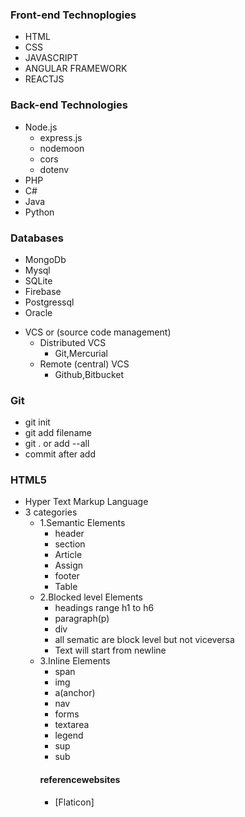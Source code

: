 ### Front-end Technoplogies

- HTML
- CSS
- JAVASCRIPT
- ANGULAR FRAMEWORK
- REACTJS

### Back-end Technologies

- Node.js
     - express.js
     - nodemoon
     - cors
     - dotenv
- PHP
- C#
- Java
- Python

### Databases

- MongoDb
- Mysql
- SQLite
- Firebase
- Postgressql
- Oracle

+ VCS or (source code management)
    - Distributed VCS
         - Git,Mercurial
    - Remote (central) VCS
         - Github,Bitbucket 
### Git
- git init
- git add filename
- git . or add --all
- commit after add
### HTML5
- Hyper Text Markup Language 
- 3 categories
   - 1.Semantic Elements
     - header
     - section
     - Article
     - Assign
     - footer
     - Table
   - 2.Blocked level Elements
     - headings range h1 to h6
     - paragraph(p)
     - div
     - all sematic are block level but not viceversa
     - Text will start from newline 
   - 3.Inline Elements
     - span
     - img
     - a(anchor)
     - nav
     - forms
     - textarea
     - legend
     - sup
     - sub
     #### referencewebsites
     - [Flaticon]
